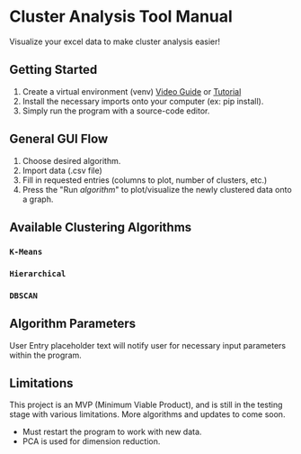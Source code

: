 # Cluster Analysis Tool Manual

Visualize your excel data to make cluster analysis easier!

## Getting Started

1. Create a virtual environment (venv) [Video Guide](https://www.youtube.com/watch?v=OSCzB3zg9A4&ab_channel=StudySession) or [Tutorial](https://docs.python.org/3/library/venv.html)
2. Install the necessary imports onto your computer (ex: pip install).
3. Simply run the program with a source-code editor.

## General GUI Flow

1. Choose desired algorithm.
2. Import data (.csv file) 
3. Fill in requested entries (columns to plot, number of clusters, etc.)
4. Press the "Run *algorithm*" to plot/visualize the newly clustered data onto a graph.

## Available Clustering Algorithms

### `K-Means`

### `Hierarchical`

### `DBSCAN`

## Algorithm Parameters

User Entry placeholder text will notify user for necessary input parameters within the program.

## Limitations

This project is an MVP (Minimum Viable Product), and is still in the testing stage with various limitations. More algorithms and updates to come soon.
* Must restart the program to work with new data.
* PCA is used for dimension reduction.
